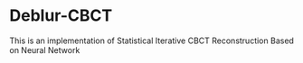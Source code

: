 # Deblur-CBCT
This is an implementation of Statistical Iterative CBCT Reconstruction Based on Neural Network
